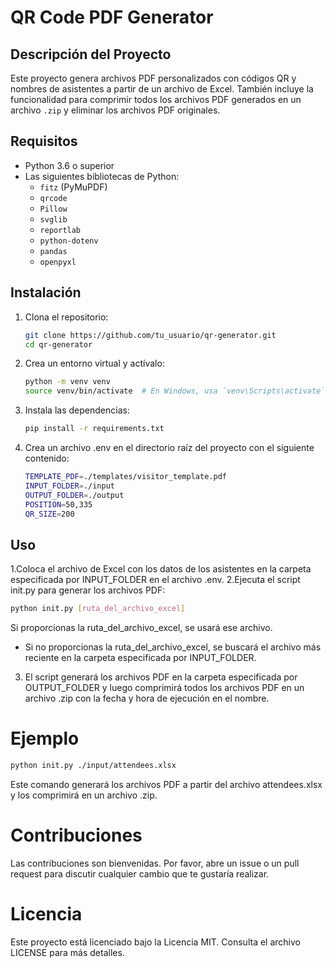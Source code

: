 # QR Code PDF Generator

## Descripción del Proyecto

Este proyecto genera archivos PDF personalizados con códigos QR y nombres de asistentes a partir de un archivo de Excel. También incluye la funcionalidad para comprimir todos los archivos PDF generados en un archivo `.zip` y eliminar los archivos PDF originales.

## Requisitos

- Python 3.6 o superior
- Las siguientes bibliotecas de Python:
  - `fitz` (PyMuPDF)
  - `qrcode`
  - `Pillow`
  - `svglib`
  - `reportlab`
  - `python-dotenv`
  - `pandas`
  - `openpyxl`

## Instalación

1. Clona el repositorio:

   ```bash
   git clone https://github.com/tu_usuario/qr-generator.git
   cd qr-generator

2. Crea un entorno virtual y actívalo:

   ```bash
   python -m venv venv
   source venv/bin/activate  # En Windows, usa `venv\Scripts\activate`

3. Instala las dependencias:

   ```bash
   pip install -r requirements.txt

4. Crea un archivo .env en el directorio raíz del proyecto con el siguiente contenido:

   ```bash
   TEMPLATE_PDF=./templates/visitor_template.pdf
   INPUT_FOLDER=./input
   OUTPUT_FOLDER=./output
   POSITION=50,335
   QR_SIZE=200
   ```

## Uso
1.Coloca el archivo de Excel con los datos de los asistentes en la carpeta especificada por INPUT_FOLDER en el archivo .env.
2.Ejecuta el script init.py para generar los archivos PDF:

   ```bash
   python init.py [ruta_del_archivo_excel]
   ```

Si proporcionas la ruta_del_archivo_excel, se usará ese archivo.
- Si no proporcionas la ruta_del_archivo_excel, se buscará el archivo más reciente en la carpeta especificada por INPUT_FOLDER.

3. El script generará los archivos PDF en la carpeta especificada por OUTPUT_FOLDER y luego comprimirá todos los archivos PDF en un archivo .zip con la fecha y hora de ejecución en el nombre.

# Ejemplo

   ```bash
   python init.py ./input/attendees.xlsx
   ```

Este comando generará los archivos PDF a partir del archivo attendees.xlsx y los comprimirá en un archivo .zip.

# Contribuciones 
Las contribuciones son bienvenidas. Por favor, abre un issue o un pull request para discutir cualquier cambio que te gustaría realizar.

# Licencia
Este proyecto está licenciado bajo la Licencia MIT. Consulta el archivo LICENSE para más detalles.
